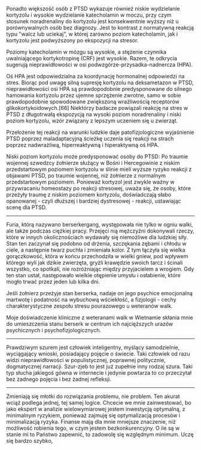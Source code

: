 Ponadto większość osób z PTSD wykazuje również niskie wydzielanie kortyzolu i wysokie wydzielanie katecholamin w moczu, przy czym stosunek noradrenaliny do kortyzolu jest konsekwentnie wyższy niż u porównywalnych osób bez diagnozy. Jest to kontrast z normatywną reakcją typu "walcz lub uciekaj", w której zarówno poziom katecholamin, jak i kortyzolu jest podwyższony po ekspozycji na stresor.

Poziomy katecholamin w mózgu są wysokie, a stężenie czynnika uwalniającego kortykotropinę (CRF) jest wysokie. Razem, te odkrycia sugerują nieprawidłowości w osi podwzgórze-przysadka-nadnercza (HPA).

Oś HPA jest odpowiedzialna za koordynację hormonalnej odpowiedzi na stres. Biorąc pod uwagę silną supresję kortyzolu na deksametazon w PTSD, nieprawidłowości osi HPA są prawdopodobnie predysponowane do silnego hamowania kortyzolu przez ujemne sprzężenie zwrotne, samo w sobie prawdopodobnie spowodowane zwiększoną wrażliwością receptorów glikokortykoidowych.[66] Niektórzy badacze powiązali reakcję na stres w PTSD z długotrwałą ekspozycją na wysoki poziom noradrenaliny i niski poziom kortyzolu, wzór związany z lepszym uczeniem się u zwierząt.

Przełożenie tej reakcji na warunki ludzkie daje patofizjologiczne wyjaśnienie PTSD poprzez maladaptacyjną ścieżkę uczenia się reakcji na strach poprzez nadwrażliwą, hiperreaktywną i hiperaktywną oś HPA.

Niski poziom kortyzolu może predysponować osoby do PTSD: Po traumie wojennej szwedzcy żołnierze służący w Bośni i Hercegowinie z niskim przedstartowym poziomem kortyzolu w ślinie mieli wyższe ryzyko reakcji z objawami PTSD, po traumie wojennej, niż żołnierze z normalnym przedstartowym poziomem. Ponieważ kortyzol jest zwykle ważny w przywracaniu homeostazy po reakcji stresowej, uważa się, że osoby, które przeżyły traumę z niskim poziomem kortyzolu, doświadczają słabo opanowanej - czyli dłuższej i bardziej dystresowej - reakcji, ustawiając scenę dla PTSD.

---

Furia, którą nazywano berserkergang, występowała nie tylko w ogniu walki, ale także podczas ciężkiej pracy. Przejęci nią mężczyźni dokonywali rzeczy, które w innych okolicznościach wydawały się niemożliwe dla ludzkiej siły. Stan ten zaczynał się podobno od drżenia, szczękania zębami i chłodu w ciele, a następnie twarz puchła i zmieniała kolor. Z tym łączyła się wielka gorączkowość, która w końcu przechodziła w wielki gniew, pod wpływem którego wyli jak dzikie zwierzęta, gryźli krawędzie swoich tarcz i ścinali wszystko, co spotkali, nie rozróżniając między przyjacielem a wrogiem. Gdy ten stan ustał, następowało wielkie otępienie umysłu i osłabienie, które mogło trwać przez jeden lub kilka dni.

Jeśli żołnierz przeżyje stan berserka, nadaje on jego psychice emocjonalną martwotę i podatność na wybuchową wściekłość, a fizjologii - cechy charakterystyczne zespołu stresu pourazowego u weteranów walk.

Moje doświadczenie kliniczne z weteranami walk w Wietnamie skłania mnie do umieszczenia stanu berserk w centrum ich najcięższych urazów psychicznych i psychofizjologicznych.

---

Prawdziwym szurem jest człowiek inteligentny, myślący samodzielnie, wyciągający wnioski, posiadający pojęcie o świecie. Taki człowiek od razu widzi nieprawidłowości w populistycznej, poprawnej politycznie, dogmatycznej narracji. Szur-zjeb to jest już zupełnie inny rodzaj szura. Taki typ słucha jakiegoś gówna w internecie i jedynie powtarza to co przeczytał bez żadnego pojęcia i bez żadnej refleksji.

---

Zmieniają się młotki do rozwiązania problemu, nie problem. Ten akurat wciąż podlega jednej, tej samej logice. Chcecie we mnie zainwestować, bo jako ekspert w analizie wielowymiarowej jestem inwestycją optymalną, z minimalnym ryzykiem, ponieważ zajmuję się optymalizacją procesów i minimalizacją ryzyka. Finanse mają dla mnie mniejsze znaczenie, niż możliwość robienia tego, w czym jestem bezkonkurencyjny. O ile są w stanie mi to Państwo zapewnić, to zadowolę się względnym minimum. Uczę się bardzo szybko, 
